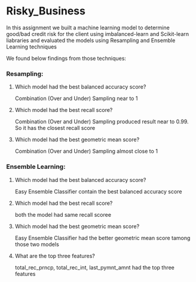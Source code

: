 # Risky_Business
In this assignment we built a machine learning model to determine good/bad credit risk for the client using imbalanced-learn and Scikit-learn liabraries and evaluated the models using Resampling and Ensemble Learning techniques

We found below findings from those techniques:

### Resampling:
1. Which model had the best balanced accuracy score?

   Combination (Over and Under) Sampling near to 1

2. Which model had the best recall score?

    Combination (Over and Under) Sampling produced result near to 0.99. So it has the closest recall score

3. Which model had the best geometric mean score?

    Combination (Over and Under) Sampling almost close to 1

### Ensemble Learning:
1. Which model had the best balanced accuracy score?

    Easy Ensemble Classifier contain the best balanced accuracy score

2. Which model had the best recall score?

    both the model had same recall scoree

3. Which model had the best geometric mean score?

    Easy Ensemble Classifier had the better geometric mean score tamong those two models

4. What are the top three features?

    total_rec_prncp, total_rec_int, last_pymnt_amnt had the top three features